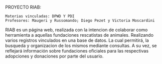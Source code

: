 PROYECTO RIAB: 

    Materias vinculadas: DPWD Y PDI    
    Profesores: Maugeri y Russomando; Diego Pezet y Victoria Moscardini

RIAB es un página web, realizada con la intencion de colaborar como herramienta a aquellas fundaciones rescatistas de animales. Realizando varios registros vinculados en una base de datos. La cual permitirá, la busqueda y 
organizacion de los mismos mediante consultas. A su vez, se reflejará información sobre fundaciones oficiales para las respectivas adopciones y donaciones por parte del usuario.
